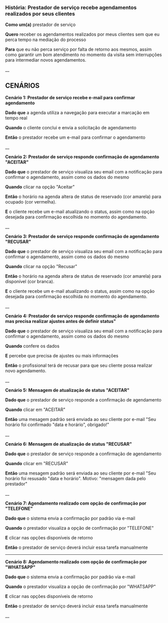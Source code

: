 ### **História: Prestador de serviço recebe agendamentos realizados por seus clientes**

**Como um(a)**  prestador de serviço

**Quero** receber os agendamentos realizados por meus clientes sem que eu perca tempo na mediação do processo

**Para** que eu não perca serviço por falta de retorno aos mesmos, assim como garantir um bom atendimento no momento da visita sem interrupções para intermediar novos agendamentos.

__


## CENÁRIOS

**Cenário 1: Prestador de serviço recebe e-mail para confirmar agendamento**

**Dado que** a agenda utiliza a navegação para executar a marcação em tempo real 

**Quando**   o cliente conclui e envia a solicitação de agendamento

**Então**    o prestador recebe um e-mail para confirmar o agendamento

__

**Cenário 2: Prestador de serviço responde confirmação de agendamento "ACEITAR"**

**Dado que**  o prestador de serviço visualiza seu email com a notificação para confirmar o agendamento, assim como os dados do mesmo

**Quando**   clicar na opção "Aceitar"

**Então**    o horário na agenda altera de status de reservado (cor amarela) para ocupado (cor vermelha).

**E**       o cliente recebe um e-mail atualizando o status, assim como na opção desejada para confirmação escolhida no momento do agendamento.

__

**Cenário 3: Prestador de serviço responde confirmação de agendamento "RECUSAR"**

**Dado que**  o prestador de serviço visualiza seu email com a notificação para confirmar o agendamento, assim como os dados do mesmo

**Quando**   clicar na opção "Recusar"

**Então**   o horário na agenda altera de status de reservado (cor amarela) para disponível (cor branca).

**E**       o cliente recebe um e-mail atualizando o status, assim como na opção desejada para confirmação escolhida no momento do agendamento.

__

**Cenário 4: Prestador de serviço responde confirmação de agendamento mas precisa realizar ajustes antes de definir status"**

**Dado que** o prestador de serviço visualiza seu email com a notificação para confirmar o agendamento, assim como os dados do mesmo

**Quando**   confere os dados 

**E**        percebe que precisa de ajustes ou mais informações

**Então**    o profissional terá de recusar para que seu cliente possa realizar novo agendamento.

__

**Cenário 5: Mensagem de atualização de status "ACEITAR"**

**Dado que** o prestador de serviço responde a confirmação de agendamento

**Quando**   clicar em "ACEITAR"

**Então**    uma mesagem padrão será enviada ao seu cliente por e-mail "Seu horário foi confirmado "data e horário", obrigado!"

__

**Cenário 6: Mensagem de atualização de status "RECUSAR"**

**Dado que** o prestador de serviço responde a confirmação de agendamento

**Quando**   clicar em "RECUSAR"

**Então**    uma mesagem padrão será enviada ao seu cliente por e-mail "Seu horário foi resusado "data e horário". Motivo: "mensagem dada pelo prestador"

__

**Cenário 7: Agendamento realizado com opção de confirmação por "TELEFONE"**

**Dado que** o sistema envia a confirmação por padrão via e-mail

**Quando**  o prestador visualiza a opção de confirmação por "TELEFONE" 

**E**    clicar nas opções disponíveis de retorno

**Então**  o prestador de serviço deverá incluir essa tarefa manualmente

___

**Cenário 8: Agendamento realizado com opção de confirmação por "WHATSAPP"**

**Dado que** o sistema envia a confirmação por padrão via e-mail

**Quando**  o prestador visualiza a opção de confirmação por "WHATSAPP" 

**E**    clicar nas opções disponíveis de retorno

**Então**  o prestador de serviço deverá incluir essa tarefa manualmente

__
